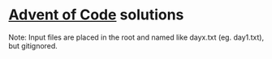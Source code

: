 # [Advent of Code](http://adventofcode.com) solutions


Note: Input files are placed in the root and named like dayx.txt (eg. day1.txt), but 
gitignored.
